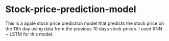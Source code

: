 # Stock-price-prediction-model
This is a apple stock price prediction model that predicts the stock price on the 11th day using data from the previous 10 days stock prices. I used RNN ~ LSTM for this model.
